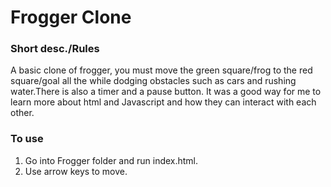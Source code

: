 
# Frogger Clone

### Short desc./Rules
A basic clone of frogger, you must move the green square/frog to the red square/goal all the while dodging obstacles such as cars and rushing water.There is also a timer and a pause button. It was a good way for me to learn more about html and Javascript and how they can interact with each other. 

### To use 

1. Go into Frogger folder and run index.html.
2. Use arrow keys to move.
